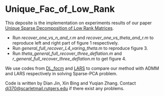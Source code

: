 # Unique_Fac_of_Low_Rank
This deposite is the implementation on experiments results of our paper [Unique Sparse Decomposition of Low Rank Matrices]( https://rutgersconnect-my.sharepoint.com/:b:/g/personal/dj370_soe_rutgers_edu/EShimHFuS_dEsgA6PBbtAH4BKR-QTjGLGI_S7pqvvkrJZw?e=fcKzbZ).

+ Run *recover_one_vs_n_and_r.m* and *recover_one_vs_theta_and_r.m* to reproduce left and right part of figure 1 respectively.
+ Run *general_full_recover_L4_varing_theta.m* to reproduce figure 3.
+ Run *theta_general_full_recover_three_deflation.m* and *r_general_full_recover_three_deflation.m* to get figure 4.

We use codes from [DL_focm](https://github.com/sunju/dl_focm) and [LARS](https://www.mathworks.com/matlabcentral/mlc-downloads/downloads/submissions/58939/versions/1/previews/spca.m/index.html) to compare our method with ADMM and LARS respectively in solving Sparse-PCA problem.

Code is written by Dian Jin, Xin Bing and Yuqian Zhang. Contact dj370@scarletmail.rutgers.edu if there exist any problems.

